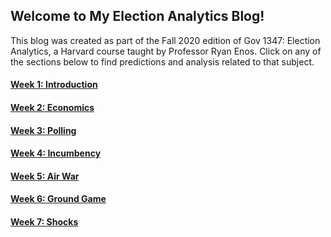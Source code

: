 ## Welcome to My Election Analytics Blog!

This blog was created as part of the Fall 2020 edition of Gov 1347: Election
Analytics, a Harvard course taught by Professor Ryan Enos. Click on any of the
sections below to find predictions and analysis related to that subject.

#### [Week 1: Introduction](posts/post_01_intro.md)
#### [Week 2: Economics](posts/post_02_econ.md)
#### [Week 3: Polling](posts/post_03_polling.md)
#### [Week 4: Incumbency](posts/post_04_incumbency.md)
#### [Week 5: Air War](posts/post_05_air_war.md)
#### [Week 6: Ground Game](posts/post_06_ground_game.md)
#### [Week 7: Shocks](posts/post_07_shocks.md)
